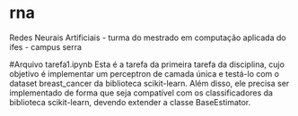 # rna
Redes Neurais Artificiais - turma do mestrado em computação aplicada do ifes - campus serra

#Arquivo tarefa1.ipynb
Esta é a tarefa da primeira tarefa da disciplina, cujo objetivo é implementar um perceptron de camada única e testá-lo com o dataset breast_cancer da biblioteca scikit-learn. Além disso, ele precisa ser implementado de forma que seja compatível com os classificadores da biblioteca scikit-learn, devendo extender a classe BaseEstimator.
